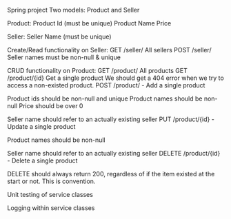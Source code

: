 Spring project Two models: Product and Seller

Product: Product Id (must be unique) Product Name Price

Seller: Seller Name (must be unique)

Create/Read functionality on Seller: GET /seller/
All sellers POST /seller/
Seller names must be non-null & unique

CRUD functionality on Product: GET /product/
All products GET /product/{id}
Get a single product
We should get a 404 error when we try to access a non-existed product.
POST /product/ - Add a single product

Product ids should be non-null and unique
Product names should be non-null
Price should be over 0

Seller name should refer to an actually existing seller PUT /product/{id} - Update a single product

Product names should be non-null

Seller name should refer to an actually existing seller DELETE /product/{id} - Delete a single product

DELETE should always return 200, regardless of if the item existed at the start or not. This is convention.

Unit testing of service classes 

Logging within service classes